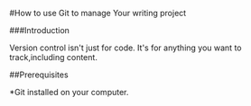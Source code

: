 
#How to use Git to manage Your writing project

###Introduction

Version control isn't just for code. It's for anything you want to track,including content. 

##Prerequisites 

*Git installed on your computer.
